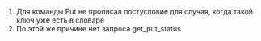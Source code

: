 
1. Для команды Put не прописал постусловие для случая, когда такой ключ уже есть в словаре
2. По этой же причине нет запроса get_put_status
